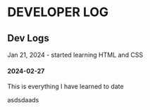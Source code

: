 # DEVELOPER LOG

## Dev Logs
Jan 21, 2024 - started learning HTML and CSS
#### 2024-02-27
 This is everything I have learned to date

asdsdaads
